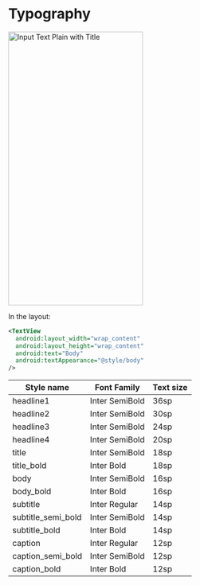# Typography

<img width="270" height="550" alt="Input Text Plain with Title" src="input_password.gif" /> 

In the layout:
```xml
<TextView
  android:layout_width="wrap_content"
  android:layout_height="wrap_content"
  android:text="Body"
  android:textAppearance="@style/body"
/>
```

| Style name              | Font Family            	| Text size
| ---------------         | ---------------------------  | -----------------------------------------
| headline1               | Inter SemiBold               | 36sp
| headline2               | Inter SemiBold               | 30sp
| headline3               | Inter SemiBold               | 24sp
| headline4               | Inter SemiBold               | 20sp
| title               | Inter SemiBold               | 18sp
| title_bold               | Inter Bold                   | 18sp
| body               | Inter SemiBold               | 16sp
| body_bold               | Inter Bold                   | 16sp
| subtitle               | Inter Regular                | 14sp
| subtitle_semi_bold               | Inter SemiBold               | 14sp
| subtitle_bold               | Inter Bold                   | 14sp
| caption               | Inter Regular                | 12sp
| caption_semi_bold               | Inter SemiBold               | 12sp
| caption_bold               | Inter Bold                   | 12sp

